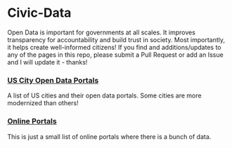 # Civic-Data

Open Data is important for governments at all scales. It improves transparency for accountability and build trust in society. Most importantly, it helps create well-informed citizens! If you find and additions/updates to any of the pages in this repo, please submit a Pull Request or add an Issue and I will update it - thanks!

### [US City Open Data Portals](./US-Cities-ODPs.md)
A list of US cities and their open data portals. Some cities are more modernized than others!

### [Online Portals](./Online-Portals.md)
This is just a small list of online portals where there is a bunch of data.
